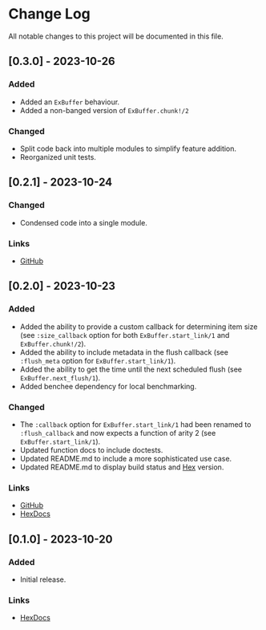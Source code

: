 # Change Log

All notable changes to this project will be documented in this file.

## [0.3.0] - 2023-10-26

### Added

* Added an `ExBuffer` behaviour.
* Added a non-banged version of `ExBuffer.chunk!/2`

### Changed

* Split code back into multiple modules to simplify feature addition.
* Reorganized unit tests.

## [0.2.1] - 2023-10-24

### Changed

* Condensed code into a single module.

### Links

* [GitHub](https://github.com/gdwoolbert3/ex_buffer/releases/tag/v0.2.1)
 
## [0.2.0] - 2023-10-23

### Added

* Added the ability to provide a custom callback for determining item size (see `:size_callback` option for both `ExBuffer.start_link/1` and `ExBuffer.chunk!/2`).
* Added the ability to include metadata in the flush callback (see `:flush_meta` option for `ExBuffer.start_link/1`).
* Added the ability to get the time until the next scheduled flush (see `ExBuffer.next_flush/1`).
* Added benchee dependency for local benchmarking.

### Changed

* The `:callback` option for `ExBuffer.start_link/1` had been renamed to `:flush_callback` and now expects a function of arity 2 (see `ExBuffer.start_link/1`).
* Updated function docs to include doctests.
* Updated README.md to include a more sophisticated use case.
* Updated README.md to display build status and [Hex](https://hex.pm/) version.

### Links

* [GitHub](https://github.com/gdwoolbert3/ex_buffer/releases/tag/v0.2.0)
* [HexDocs](https://hexdocs.pm/ex_buffer/0.2.0/readme.html)
 
## [0.1.0] - 2023-10-20
 
### Added

* Initial release.

### Links

* [HexDocs](https://hexdocs.pm/ex_buffer/0.1.0/readme.html)
